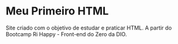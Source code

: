 # Meu Primeiro HTML
Site criado com o objetivo de estudar e praticar HTML. A partir do Bootcamp Ri Happy - Front-end do Zero da DIO.
